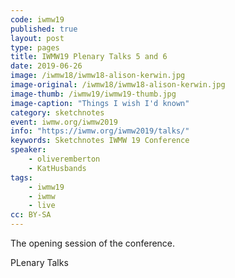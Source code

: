 ```yaml
---
code: iwmw19
published: true
layout: post
type: pages
title: IWMW19 Plenary Talks 5 and 6
date: 2019-06-26
image: /iwmw18/iwmw18-alison-kerwin.jpg
image-original: /iwmw18/iwmw18-alison-kerwin.jpg
image-thumb: /iwmw19/iwmw19-thumb.jpg
image-caption: "Things I wish I'd known"
category: sketchnotes
event: iwmw.org/iwmw2019
info: "https://iwmw.org/iwmw2019/talks/"
keywords: Sketchnotes IWMW 19 Conference
speaker:
    - oliveremberton
    - KatHusbands
tags:
    - iwmw19
    - iwmw
    - live
cc: BY-SA
---
```

The opening session of the conference.

PLenary Talks
